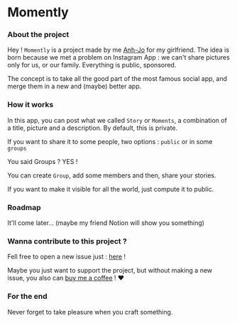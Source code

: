 

# Momently


### About the project

Hey ! `Momently` is a project made by me [Anh-Jo](https://github.com/Anh-Jo) for my girlfriend. 
The idea is born because we met a problem on Instagram App : we can't share pictures only for us, or our family.
Everything is public, sponsored. 

The concept is to take all the good part of the most famous social app, and merge them in a new and (maybe) better app.

### How it works

In this app, you can post what we called `Story` or `Moments`, a combination of a title, picture and a description. By default, this is private.

If you want to share it to some people, two options : `public` or in some `groups`

You said Groups ? YES !

You can create `Group`, add some members and then, share your stories.

If you want to make it visible for all the world, just compute it to public. 


### Roadmap

It'll come later... (maybe my friend Notion will show you something)

 
### Wanna contribute to this project ? 

Fell free to open a new issue just : [here](https://github.com/Momently-app/.github/issues) ! 

Maybe you just want to support the project, but without making a new issue, you also can [buy me a coffee](https://www.buymeacoffee.com/anhjo) ! ❤️


### For the end

Never forget to take pleasure when you craft something.
